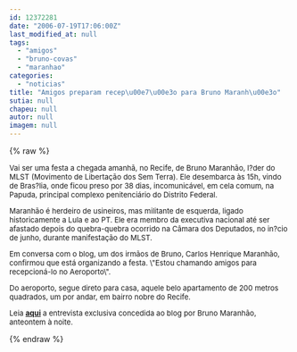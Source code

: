 ```yaml
---
id: 12372281
date: "2006-07-19T17:06:00Z"
last_modified_at: null
tags:
  - "amigos"
  - "bruno-covas"
  - "maranhao"
categories:
  - "noticias"
title: "Amigos preparam recep\u00e7\u00e3o para Bruno Maranh\u00e3o"
sutia: null
chapeu: null
autor: null
imagem: null
---
```

{% raw %}
<p><FONT size=2></p>
<p><P>Vai ser uma festa a chegada amanhã, no Recife, de Bruno Maranhão, l?der do MLST (Movimento de Libertação dos Sem Terra). Ele desembarca às 15h, vindo de Bras?lia, onde ficou preso por 38 dias, incomunicável, em cela comum, na Papuda, principal complexo penitenciário do Distrito Federal.</P></p>
<p><P>Maranhão é herdeiro de usineiros, mas militante de esquerda, ligado historicamente a Lula e ao PT. Ele era membro da executiva nacional até ser afastado depois do quebra-quebra ocorrido na Câmara dos Deputados, no in?cio de junho, durante manifestação do MLST.</P></p>
<p><P>Em conversa com o blog, um dos irmãos de Bruno, Carlos Henrique Maranhão, confirmou que está organizando a festa. \"Estou chamando amigos para recepcioná-lo no Aeroporto\".</P></p>
<p><P>Do aeroporto,&nbsp;segue direto para casa, aquele belo apartamento de 200 metros quadrados, um por andar,&nbsp;em bairro nobre do Recife.</P></p>
<p><P>Leia <STRONG><A href=\"https://jc3.uol.com.br/blogs/jc/2006/07/18/index.php#117\" target=_blank>aqui</A></STRONG> a entrevista exclusiva concedida ao blog por Bruno Maranhão, anteontem à noite.</P></FONT> </p>
{% endraw %}